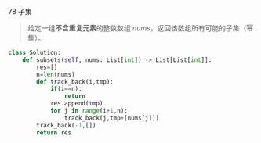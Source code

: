 78 子集

> 给定一组**不含重复元素**的整数数组 *nums*，返回该数组所有可能的子集（幂集）。

```python
class Solution:
    def subsets(self, nums: List[int]) -> List[List[int]]:
        res=[]
        n=len(nums)
        def track_back(i,tmp):
            if(i==n):
                return
            res.append(tmp)
            for j in range(i+1,n):
                track_back(j,tmp+[nums[j]])
        track_back(-1,[])
        return res
```


